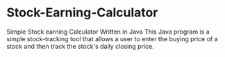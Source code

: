 # Stock-Earning-Calculator
Simple Stock earning Calculator Written in Java
This Java program is a simple stock-tracking tool that allows a user to enter the buying price of a stock and then track the stock's daily closing price.
